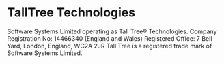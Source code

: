# TallTree Technologies

Software Systems Limited operating as Tall Tree® Technologies.
Company Registration No: 14466340 (England and Wales)
Registered Office: 7 Bell Yard, London, England, WC2A 2JR
Tall Tree is a registered trade mark of Software Systems Limited.

